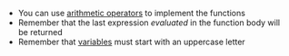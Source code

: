 - You can use [arithmetic operators](http://erlang.org/doc/reference_manual/expressions.html#arithmetic-expressions) to implement the functions
- Remember that the last expression _evaluated_ in the function body will be returned
- Remember that [variables](http://erlang.org/doc/reference_manual/expressions.html#variables) must start with an uppercase letter
